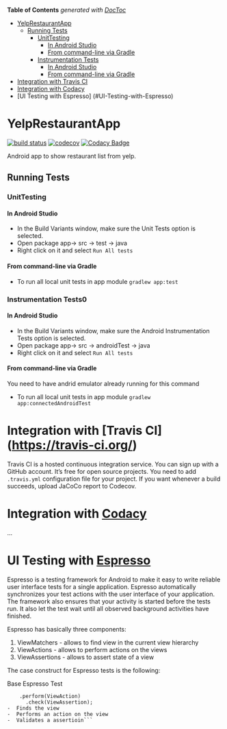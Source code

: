 <!-- START doctoc generated TOC please keep comment here to allow auto update -->
<!-- DON'T EDIT THIS SECTION, INSTEAD RE-RUN doctoc TO UPDATE -->
**Table of Contents**  *generated with [DocToc](https://github.com/thlorenz/doctoc)*

- [YelpRestaurantApp](#yelprestaurantapp)
  - [Running Tests](#running-tests)
    - [UnitTesting](#unittesting)
      - [In Android Studio](#in-android-studio)
      - [From command-line via Gradle](#from-command-line-via-gradle)
    - [Instrumentation Tests](#instrumentation-tests)
      - [In Android Studio](#in-android-studio-1)
      - [From command-line via Gradle](#from-command-line-via-gradle-1)
- [Integration with Travis CI](#integration-with-travis-ci-httpstravis-ciorg)
- [Integration with Codacy](#integration-with-codacy)
- [UI Testing with Espresso] (#UI-Testing-with-Espresso)

<!-- END doctoc generated TOC please keep comment here to allow auto update -->

# YelpRestaurantApp

[![build status](https://travis-ci.org/nishashirawala/YelpRestaurantApp.svg?branch=master)](https://travis-ci.org/nishashirawala/YelpRestaurantApp)
[![codecov](https://codecov.io/gh/nishashirawala/YelpRestaurantApp/branch/master/graph/badge.svg)](https://codecov.io/gh/nishashirawala/YelpRestaurantApp)
[![Codacy Badge](https://api.codacy.com/project/badge/Grade/e948f0d7b8cf4b0f8ac6a113df8f7a0e)](https://www.codacy.com/app/nishashirawala/YelpRestaurantApp)

Android app to show restaurant list from yelp.

## Running Tests 
### UnitTesting
#### In Android Studio
- In the Build Variants window, make sure the Unit Tests option is selected.
- Open package app-> src -> test -> java
- Right click on it and select ```Run All tests```

#### From command-line via Gradle
- To run all local unit tests in app module ```gradlew app:test```

### Instrumentation Tests0
#### In Android Studio
- In the Build Variants window, make sure the Android Instrumentation Tests option is selected.
- Open package app-> src -> androidTest -> java 
- Right click on it and select ```Run All tests```

#### From command-line via Gradle
You need to have andrid emulator already running for this command
- To run all local unit tests in app module ```gradlew app:connectedAndroidTest```


# Integration with [Travis CI] (https://travis-ci.org/)
Travis CI is a hosted continuous integration service. You can sign up with a GitHub account. It’s free for open source projects.
You need to add ```.travis.yml``` configuration file for your project. If you want whenever a build succeeds, upload JaCoCo report to Codecov.

# Integration with [Codacy](https://www.codacy.com/)
...

# UI Testing with [Espresso](https://google.github.io/android-testing-support-library/docs/espresso/)
Espresso is a testing framework for Android to make it easy to write reliable user interface tests for a single application. 
Espresso automatically synchronizes your test actions with the user interface of your application. The framework also ensures that your activity is started before the tests run. It also let the test wait until all observed background activities have finished.

Espresso has basically three components:

1. ViewMatchers - allows to find view in the current view hierarchy
2. ViewActions - allows to perform actions on the views
3. ViewAssertions - allows to assert state of a view

The case construct for Espresso tests is the following:

Base Espresso Test
  ```onView(ViewMatcher)    
      .perform(ViewAction)   
        .check(ViewAssertion); 
  -  Finds the view
  -  Performs an action on the view
  -  Validates a assertioin```

